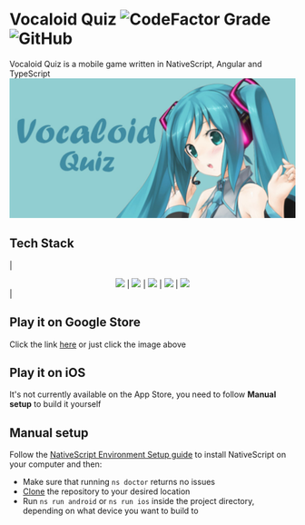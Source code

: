 # Vocaloid Quiz ![CodeFactor Grade](https://img.shields.io/codefactor/grade/github/ThePanToster/vocaloid-quiz?style=flat-square) ![GitHub](https://img.shields.io/github/license/ThePanToster/vocaloid-quiz?style=flat-square)

Vocaloid Quiz is a mobile game written in NativeScript, Angular and TypeScript
[![Banner](https://raw.githubusercontent.com/thepantoster/vocaloid-quiz/dev/src/images/banner.jpg)](https://play.google.com/store/apps/details?id=com.thepantoster.mikuquiz)

## Tech Stack

| <div align="center"><img width="55" src="https://raw.githubusercontent.com/gilbarbara/logos/master/logos/nativescript.svg"/> | <img width="55" src="https://raw.githubusercontent.com/gilbarbara/logos/master/logos/angular-icon.svg"/> | <img width="55" src="https://raw.githubusercontent.com/gilbarbara/logos/master/logos/typescript-icon.svg"/> | <img width="55" src="https://raw.githubusercontent.com/gilbarbara/logos/master/logos/javascript.svg"/> | <img width="55" src="https://raw.githubusercontent.com/gilbarbara/logos/master/logos/css-3.svg"/></div> |

## Play it on Google Store

Click the link [here](https://play.google.com/store/apps/details?id=com.thepantoster.mikuquiz) or just click the image above

## Play it on iOS

It's not currently available on the App Store, you need to follow **Manual setup** to build it yourself

## Manual setup

Follow the [NativeScript Environment Setup guide](https://docs.nativescript.org/environment-setup.html) to install NativeScript on your computer and then:
- Make sure that running `ns doctor` returns no issues
- [Clone](https://docs.github.com/en/repositories/creating-and-managing-repositories/cloning-a-repository) the repository to your desired location
- Run `ns run android` or `ns run ios` inside the project directory, depending on what device you want to build to
